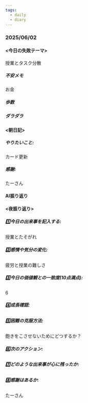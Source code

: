 ```yaml
---
tags:
  - daily
  - diary
---
```

### 2025/06/02

#### <今日の失敗テーマ>
授業とタスク分散
##### 不安メモ
お金
##### 歩数

##### ダラダラ

#### <朝日記>
##### やりたいこと: 
カード更新
##### 感謝: 
たーさん
#### AI振り返り

#### <夜振り返り>
##### 1️⃣今日の出来事を記入する: 
授業とたそがれ
##### 2️⃣感情や気分の変化: 
疲労と授業の難しさ
##### 3️⃣今日の価値観との一致度(10点満点): 
6
##### 4️⃣成長確認: 

##### 5️⃣困難の克服方法: 
飽きをこさせないためにどつするか？
##### 6️⃣次のアクション: 

##### 7️⃣どのような出来事が心に残ったか: 

##### 8️⃣感謝はあるか:
たーさん